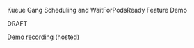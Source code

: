 Kueue Gang Scheduling and WaitForPodsReady Feature Demo

DRAFT

[Demo recording](https://asciinema.org/a/709849) (hosted)
